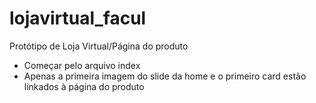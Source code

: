 # lojavirtual_facul
Protótipo de Loja Virtual/Página do produto

- Começar pelo arquivo index
- Apenas a primeira imagem do slide da home e o primeiro card estão linkados à página do produto

